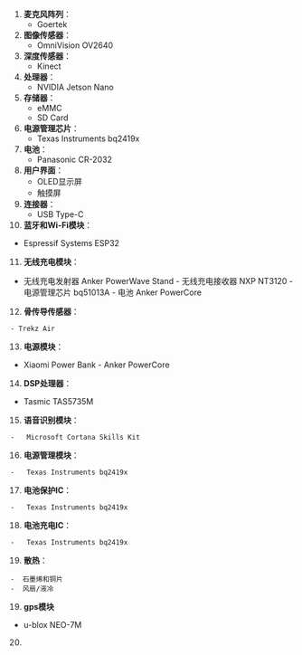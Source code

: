 1. **麦克风阵列**：
   - Goertek
2. **图像传感器**：
   - OmniVision OV2640
3. **深度传感器**：
   - Kinect
4. **处理器**：
   - NVIDIA Jetson Nano
5. **存储器**：
   - eMMC
   - SD Card
6. **电源管理芯片**：
   - Texas Instruments bq2419x
7. **电池**：
   - Panasonic CR-2032
8. **用户界面**：
   - OLED显示屏
   - 触摸屏
9. **连接器**：
   - USB Type-C
10.  **蓝牙和Wi-Fi模块**：
   -   Espressif Systems ESP32
11.  **无线充电模块**：
    
   -   无线充电发射器 Anker PowerWave Stand
    -   无线充电接收器  NXP NT3120
    -   电源管理芯片  bq51013A
    -   电池 Anker PowerCore
12.  **骨传导传感器**：
    
    - Trekz Air
   
13.  **电源模块**：
    
   -   Xiaomi Power Bank
    -   Anker PowerCore
    
14.  **DSP处理器**： 

   -   Tasmic TAS5735M
   
15.  **语音识别模块**：
    
    -   Microsoft Cortana Skills Kit
16.  **电源管理模块**：
    
    -   Texas Instruments bq2419x
17.  **电池保护IC**：
    
    -   Texas Instruments bq2419x
18.   **电池充电IC**：
    
    -   Texas Instruments bq2419x
 19. **散热**：
 
    -  石墨烯和铜片
    -  风扇/液冷
19. **gps模块**

  - u-blox NEO-7M
20. 
<!--stackedit_data:
eyJoaXN0b3J5IjpbNzkyMjMwNzI1LC02NDA1Mjg1MTgsMTM0NT
IyMDY0MF19
-->